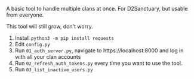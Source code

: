 A basic tool to handle multiple clans at once.
For D2Sanctuary, but usable from everyone.

This tool will still grow, don't worry.


1) Install `python3 -m pip install requests`
2) Edit `config.py`
3) Run `01_auth_server.py`, navigate to https://localhost:8000 and log in with all your clan accounts
4) Run `02_refresh_auth_tokens.py` every time you want to use the tool.
5) Run `03_list_inactive_users.py`
